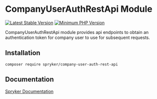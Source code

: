 # CompanyUserAuthRestApi Module
[![Latest Stable Version](https://poser.pugx.org/spryker/company-user-auth-rest-api/v/stable.svg)](https://packagist.org/packages/spryker/company-user-auth-rest-api)
[![Minimum PHP Version](https://img.shields.io/badge/php-%3E%3D%208.3-8892BF.svg)](https://php.net/)

CompanyUserAuthRestApi module provides api endpoints to obtain an authentication token for company user to use for subsequent requests.

## Installation

```
composer require spryker/company-user-auth-rest-api
```

## Documentation

[Spryker Documentation](https://docs.spryker.com)
